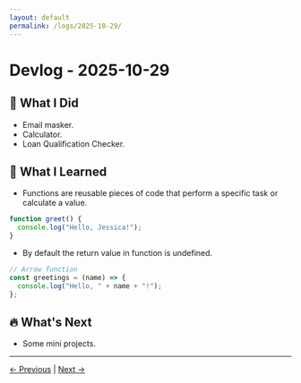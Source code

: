 ```yaml
---
layout: default
permalink: /logs/2025-10-29/
---
```


# Devlog - 2025-10-29

## 🚀 What I Did

- Email masker.
- Calculator.
- Loan Qualification Checker.

## 🧠 What I Learned

- Functions are reusable pieces of code that perform a specific task or calculate a value.

```javascript
function greet() {
  console.log("Hello, Jessica!");
}
```

- By default the return value in function is undefined.

```javascript
// Arrow function
const greetings = (name) => {
  console.log("Hello, " + name + "!");
};
```

## 🔥 What's Next

- Some mini projects.

---

[← Previous]({{site.baseurl}}/logs/2025-10-26/) | [Next →]({{site.baseurl}}/logs/2025-10-30/)
